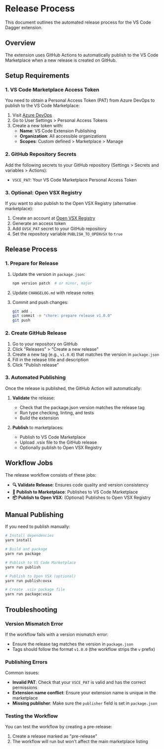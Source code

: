 # Release Process

This document outlines the automated release process for the VS Code Dagger extension.

## Overview

The extension uses GitHub Actions to automatically publish to the VS Code Marketplace when a new release is created on GitHub.

## Setup Requirements

### 1. VS Code Marketplace Access Token

You need to obtain a Personal Access Token (PAT) from Azure DevOps to publish to the VS Code Marketplace:

1. Visit [Azure DevOps](https://dev.azure.com/)
2. Go to User Settings > Personal Access Tokens
3. Create a new token with:
   - **Name**: VS Code Extension Publishing
   - **Organization**: All accessible organizations
   - **Scopes**: Custom defined > Marketplace > Manage

### 2. GitHub Repository Secrets

Add the following secrets to your GitHub repository (Settings > Secrets and variables > Actions):

- `VSCE_PAT`: Your VS Code Marketplace Personal Access Token

### 3. Optional: Open VSX Registry

If you want to also publish to the Open VSX Registry (alternative marketplace):

1. Create an account at [Open VSX Registry](https://open-vsx.org/)
2. Generate an access token
3. Add `OVSX_PAT` secret to your GitHub repository
4. Set the repository variable `PUBLISH_TO_OPENVSX` to `true`

## Release Process

### 1. Prepare for Release

1. Update the version in `package.json`:
   ```bash
   npm version patch  # or minor, major
   ```

2. Update `CHANGELOG.md` with release notes

3. Commit and push changes:
   ```bash
   git add .
   git commit -m "chore: prepare release v1.0.0"
   git push
   ```

### 2. Create GitHub Release

1. Go to your repository on GitHub
2. Click "Releases" > "Create a new release"
3. Create a new tag (e.g., `v1.0.0`) that matches the version in `package.json`
4. Fill in the release title and description
5. Click "Publish release"

### 3. Automated Publishing

Once the release is published, the GitHub Action will automatically:

1. **Validate** the release:
   - Check that the package.json version matches the release tag
   - Run type checking, linting, and tests
   - Build the extension

2. **Publish** to marketplaces:
   - Publish to VS Code Marketplace
   - Upload .vsix file to the GitHub release
   - Optionally publish to Open VSX Registry

## Workflow Jobs

The release workflow consists of these jobs:

- **🔍 Validate Release**: Ensures code quality and version consistency
- **🚀 Publish to Marketplace**: Publishes to VS Code Marketplace
- **📦 Publish to Open VSX**: (Optional) Publishes to Open VSX Registry

## Manual Publishing

If you need to publish manually:

```bash
# Install dependencies
yarn install

# Build and package
yarn run package

# Publish to VS Code Marketplace
yarn run publish

# Publish to Open VSX (optional)
yarn run publish:ovsx

# Create .vsix package file
yarn run package:vsix
```

## Troubleshooting

### Version Mismatch Error

If the workflow fails with a version mismatch error:
- Ensure the release tag matches the version in `package.json`
- Tags should follow the format `v1.0.0` (the workflow strips the `v` prefix)

### Publishing Errors

Common issues:
- **Invalid PAT**: Check that your `VSCE_PAT` is valid and has the correct permissions
- **Extension name conflict**: Ensure your extension name is unique in the marketplace
- **Missing publisher**: Make sure the `publisher` field is set in `package.json`

### Testing the Workflow

You can test the workflow by creating a pre-release:
1. Create a release marked as "pre-release"
2. The workflow will run but won't affect the main marketplace listing
